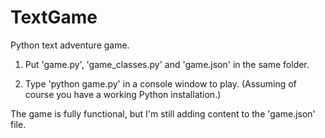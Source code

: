 TextGame
========

Python text adventure game.


1. Put 'game.py', 'game_classes.py' and 'game.json' in the same folder.

2. Type 'python game.py' in a console window to play.
(Assuming of course you have a working Python installation.)

The game is fully functional, but I'm still adding content to the 'game.json' file.
